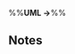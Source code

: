 <link rel="stylesheet" href="{{baseUrl}}/css/textbook.css">

<div class="website-content">

%%**UML &rarr;**%%

## Notes

<div id="main">

<include src="notes/embed.md" />
<include src="constraints/embed.md" />

</div>

</div>
